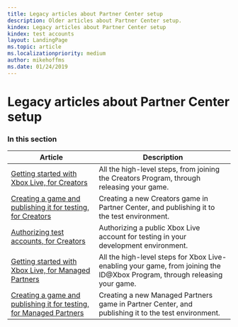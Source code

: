 ```yaml
---
title: Legacy articles about Partner Center setup
description: Older articles about Partner Center setup.
kindex: Legacy articles about Partner Center setup
kindex: test accounts
layout: LandingPage
ms.topic: article
ms.localizationpriority: medium
author: mikehoffms
ms.date: 01/24/2019
---
```


# Legacy articles about Partner Center setup


### In this section

| Article | Description |
|---------|-------------|
| [Getting started with Xbox Live, for Creators](live-get-started-creators.md) | All the high-level steps, from joining the Creators Program, through releasing your game. |
| [Creating a game and publishing it for testing, for Creators](live-create-and-test-creators-title.md) | Creating a new Creators game in Partner Center, and publishing it to the test environment. |
| [Authorizing test accounts, for Creators](live-authorize-xbox-live-accounts.md) | Authorizing a public Xbox Live account for testing in your development environment. |
| [Getting started with Xbox Live, for Managed Partners](live-get-started-xbl-partner.md) | All the high-level steps for Xbox Live-enabling your game, from joining the ID@Xbox Program, through releasing your game. |
| [Creating a game and publishing it for testing, for Managed Partners](live-create-new-title-partner.md) | Creating a new Managed Partners game in Partner Center, and publishing it to the test environment. |
